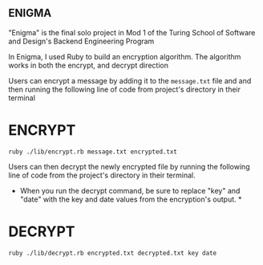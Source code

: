 ## ENIGMA

"Enigma" is the final solo project in Mod 1 of the Turing School of Software and
 Design's Backend Engineering Program

In Enigma, I used Ruby to build an encryption algorithm. The algorithm works in
both the encrypt, and decrypt direction

Users can encrypt a message by adding it to the `message.txt` file and
and then running the following line of code from project's directory in their
terminal

# ENCRYPT
`ruby ./lib/encrypt.rb message.txt encrypted.txt`

Users can then decrypt the newly encrypted file by running the following line of
code from the project's directory in their terminal.

* When you run the decrypt command, be sure to replace "key" and "date" with the
key and date values from the encryption's output. *

# DECRYPT
`ruby ./lib/decrypt.rb encrypted.txt decrypted.txt key date`
